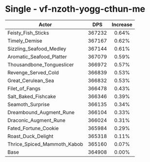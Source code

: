 # Single - vf-nzoth-yogg-cthun-me
| Actor | DPS | Increase |
|---|:---:|:---:|
|Feisty_Fish_Sticks|367232|0.64%|
|Timely_Demise|367167|0.62%|
|Sizzling_Seafood_Medley|367144|0.61%|
|Aromatic_Seafood_Platter|367079|0.59%|
|Thousandbone_Tongueslicer|366972|0.57%|
|Revenge_Served_Cold|366839|0.53%|
|Great_Cerulean_Sea|366832|0.53%|
|Filet_of_Fangs|366478|0.43%|
|Salt_Baked_Fishcake|366346|0.39%|
|Seamoth_Surprise|366135|0.34%|
|Dreambound_Augment_Rune|366104|0.33%|
|Draconic_Augment_Rune|366024|0.31%|
|Fated_Fortune_Cookie|365984|0.29%|
|Roast_Duck_Delight|365318|0.11%|
|Thrice_Spiced_Mammoth_Kabob|365160|0.07%|
|Base|364908|0.00%|
